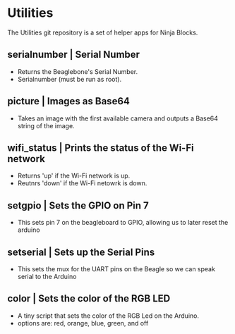 Utilities
=========

The Utilities git repository  is a set of helper apps for Ninja Blocks.

serialnumber |  Serial Number
----------------------------
* Returns the Beaglebone's Serial Number. 
* Serialnumber (must be run as root).

picture | Images as Base64
--------------------------
* Takes an image with the first available camera and outputs a Base64 string of the image.

wifi_status | Prints the status of the Wi-Fi network
----------------------------------------------------
* Returns 'up' if the Wi-Fi network is up. 
* Reutnrs 'down' if the Wi-Fi netowrk is down. 

setgpio | Sets the GPIO on Pin 7
--------------------------------
* This sets pin 7 on the beagleboard to GPIO, allowing us to later reset the arduino

setserial | Sets up the Serial Pins
---------------------------------
* This sets the mux for the UART pins on the Beagle so we can speak serial to the Arduino 

color | Sets the color of the RGB LED
-------------------------------------
* A tiny script that sets the color of the RGB Led on the Arduino. 
* options are: red, orange, blue, green, and off
